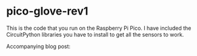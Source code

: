 # pico-glove-rev1
This is the code that you run on the Raspberry Pi Pico. I have included the CircuitPython libraries you have to install to get all the sensors to work. 

Accompanying blog post: 
